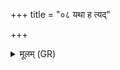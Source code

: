 +++
title = "०८ यथा ह त्यद्"

+++
<details><summary>मूलम् (GR)</summary>

यथा ह त्यद् वसवो गौर्यं चित्  
पदि षिताम् अमुञ्चता यजत्राः ।  
एवो ष्व् अस्मन् मुञ्चता व्य् अंहः  
प्र तार्य् अग्ने प्रतरं न आयुः ॥
</details>